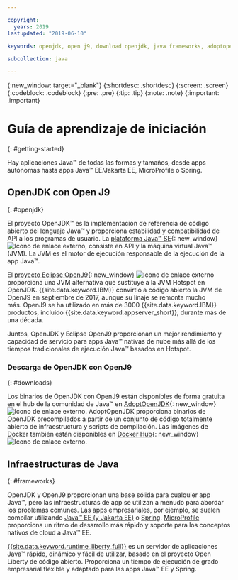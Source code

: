```yaml
---

copyright:
  years: 2019
lastupdated: "2019-06-10"

keywords: openjdk, open j9, download openjdk, java frameworks, adoptopenjdk, eclipse openj9, openj9 binaries, openjdk binaries, microprofile framework, jakarta

subcollection: java

---
```


{:new_window: target="_blank"}
{:shortdesc: .shortdesc}
{:screen: .screen}
{:codeblock: .codeblock}
{:pre: .pre}
{:tip: .tip}
{:note: .note}
{:important: .important}

# Guía de aprendizaje de iniciación
{: #getting-started}

Hay aplicaciones Java&trade; de todas las formas y tamaños, desde apps autónomas hasta apps Java&trade; EE/Jakarta EE, MicroProfile o Spring.

## OpenJDK con Open J9
{: #openjdk}

El proyecto OpenJDK&trade; es la implementación de referencia de código abierto del lenguaje Java&trade; y proporciona estabilidad y compatibilidad de API a los programas de usuario. La [plataforma Java&trade; SE](https://docs.oracle.com/javase/8/docs/){: new_window} ![Icono de enlace externo](../icons/launch-glyph.svg "Icono de enlace externo"), consiste en API y la máquina virtual Java&trade; (JVM). La JVM es el motor de ejecución responsable de la ejecución de la app Java&trade;.

El [proyecto Eclipse OpenJ9](https://www.eclipse.org/openj9/index.html){: new_window} ![Icono de enlace externo](../icons/launch-glyph.svg "Icono de enlace externo") proporciona una JVM alternativa que sustituye a la JVM Hotspot en OpenJDK. {{site.data.keyword.IBM}} convirtió a código abierto la JVM de OpenJ9 en septiembre de 2017, aunque su linaje se remonta mucho más. OpenJ9 se ha utilizado en más de 3000 {{site.data.keyword.IBM}} productos, incluido {{site.data.keyword.appserver_short}}, durante más de una década.

Juntos, OpenJDK y Eclipse OpenJ9 proporcionan un mejor rendimiento y capacidad de servicio para apps Java&trade; nativas de nube más allá de los tiempos tradicionales de ejecución Java&trade; basados en Hotspot.

### Descarga de OpenJDK con OpenJ9
{: #downloads}

Los binarios de OpenJDK con OpenJ9 están disponibles de forma gratuita en el hub de la comunidad de Java&trade; en [AdoptOpenJDK](https://adoptopenjdk.net/releases.html?variant=openjdk8&jvmVariant=openj9){: new_window} ![Icono de enlace externo](../icons/launch-glyph.svg "Icono de enlace externo"). AdoptOpenJDK proporciona binarios de OpenJDK precompilados a partir de un conjunto de código totalmente abierto de infraestructura y scripts de compilación. Las imágenes de Docker también están disponibles en [Docker Hub](https://hub.docker.com/u/adoptopenjdk){: new_window} ![Icono de enlace externo](../icons/launch-glyph.svg "Icono de enlace externo").

## Infraestructuras de Java
{: #frameworks}

OpenJDK y OpenJ9 proporcionan una base sólida para cualquier app Java&trade;, pero las infraestructuras de app se utilizan a menudo para abordar los problemas comunes. Las apps empresariales, por ejemplo, se suelen compilar utilizando [Java&trade; EE (y Jakarta EE)](/docs/java?topic=java-jee-overview#jakarta-ee) o [Spring](/docs/java?topic=java-spring-overview). [MicroProfile](/docs/java?topic=java-jee-overview#microprofile) proporciona un ritmo de desarrollo más rápido y soporte para los conceptos nativos de cloud a Java&trade; EE.

[{{site.data.keyword.runtime_liberty_full}}](/docs/java?topic=java-liberty) es un servidor de aplicaciones Java&trade; rápido, dinámico y fácil de utilizar, basado en el proyecto Open Liberty de código abierto. Proporciona un tiempo de ejecución de grado empresarial flexible y adaptado para las apps Java&trade; EE y Spring.
